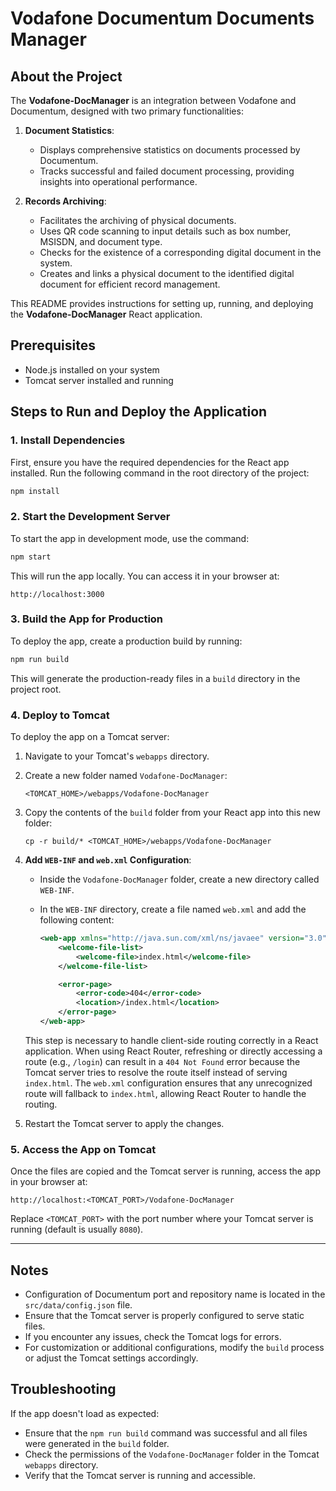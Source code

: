 # Vodafone Documentum Documents Manager

## About the Project

The **Vodafone-DocManager** is an integration between Vodafone and Documentum, designed with two primary functionalities:

1. **Document Statistics**:

   - Displays comprehensive statistics on documents processed by Documentum.
   - Tracks successful and failed document processing, providing insights into operational performance.

2. **Records Archiving**:

   - Facilitates the archiving of physical documents.
   - Uses QR code scanning to input details such as box number, MSISDN, and document type.
   - Checks for the existence of a corresponding digital document in the system.
   - Creates and links a physical document to the identified digital document for efficient record management.

This README provides instructions for setting up, running, and deploying the **Vodafone-DocManager** React application.

## Prerequisites

- Node.js installed on your system
- Tomcat server installed and running

## Steps to Run and Deploy the Application

### 1. Install Dependencies

First, ensure you have the required dependencies for the React app installed. Run the following command in the root directory of the project:

```bash
npm install
```

### 2. Start the Development Server

To start the app in development mode, use the command:

```bash
npm start
```

This will run the app locally. You can access it in your browser at:

```
http://localhost:3000
```

### 3. Build the App for Production

To deploy the app, create a production build by running:

```bash
npm run build
```

This will generate the production-ready files in a `build` directory in the project root.

### 4. Deploy to Tomcat

To deploy the app on a Tomcat server:

1. Navigate to your Tomcat's `webapps` directory.
2. Create a new folder named `Vodafone-DocManager`:
   ```
   <TOMCAT_HOME>/webapps/Vodafone-DocManager
   ```
3. Copy the contents of the `build` folder from your React app into this new folder:
   ```
   cp -r build/* <TOMCAT_HOME>/webapps/Vodafone-DocManager
   ```
4. **Add `WEB-INF` and `web.xml` Configuration**:
   
   - Inside the `Vodafone-DocManager` folder, create a new directory called `WEB-INF`.
   - In the `WEB-INF` directory, create a file named `web.xml` and add the following content:
     
     ```xml
     <web-app xmlns="http://java.sun.com/xml/ns/javaee" version="3.0">
         <welcome-file-list>
             <welcome-file>index.html</welcome-file>
         </welcome-file-list>

         <error-page>
             <error-code>404</error-code>
             <location>/index.html</location>
         </error-page>
     </web-app>
     ```

   This step is necessary to handle client-side routing correctly in a React application. When using React Router, refreshing or directly accessing a route (e.g., `/login`) can result in a `404 Not Found` error because the Tomcat server tries to resolve the route itself instead of serving `index.html`. The `web.xml` configuration ensures that any unrecognized route will fallback to `index.html`, allowing React Router to handle the routing.

5. Restart the Tomcat server to apply the changes.

### 5. Access the App on Tomcat

Once the files are copied and the Tomcat server is running, access the app in your browser at:

```
http://localhost:<TOMCAT_PORT>/Vodafone-DocManager
```

Replace `<TOMCAT_PORT>` with the port number where your Tomcat server is running (default is usually `8080`).

---

## Notes

- Configuration of Documentum port and repository name is located in the `src/data/config.json` file.
- Ensure that the Tomcat server is properly configured to serve static files.
- If you encounter any issues, check the Tomcat logs for errors.
- For customization or additional configurations, modify the `build` process or adjust the Tomcat settings accordingly.

## Troubleshooting

If the app doesn't load as expected:

- Ensure that the `npm run build` command was successful and all files were generated in the `build` folder.
- Check the permissions of the `Vodafone-DocManager` folder in the Tomcat `webapps` directory.
- Verify that the Tomcat server is running and accessible.

